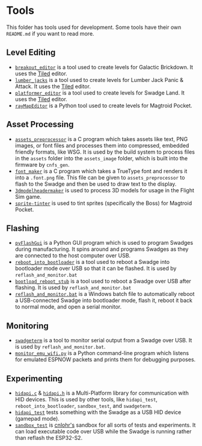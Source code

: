 # Tools

This folder has tools used for development. Some tools have their own `README.md` if you want to read more.

## Level Editing

- [`breakout_editor`](./breakout_editor) is a tool used to create levels for Galactic Brickdown. It uses the [Tiled](https://www.mapeditor.org/) editor.
- [`lumber_jacks`](./lumber_jacks) is a tool used to create levels for Lumber Jack Panic & Attack. It uses the [Tiled](https://www.mapeditor.org/) editor.
- [`platformer_editor`](./platformer_editor) is a tool used to create levels for Swadge Land. It uses the [Tiled](https://www.mapeditor.org/) editor.
- [`rayMapEditor`](./rayMapEditor) is a Python tool used to create levels for Magtroid Pocket.

## Asset Processing

- [`assets_preprocessor`](./assets_preprocessor) is a C program which takes assets like text, PNG images, or font files and processes them into compressed, embedded friendly formats, like WSG. It is used by the build system to process files in the `assets` folder into the `assets_image` folder, which is built into the firmware by `cnfs_gen`.
- [`font_maker`](./font_maker) is a C program which takes a TrueType font and renders it into a `.font.png` file. This file can be given to `assets_preprocessor` to flash to the Swadge and then be used to draw text to the display.
- [`3dmodelheadermaker`](./3dmodelheadermaker) is used to process 3D models for usage in the Flight Sim game.
- [`sprite-tinter`](./sprite-tinter) is used to tint sprites (specifically the Boss) for Magtroid Pocket.

## Flashing

- [`pyFlashGui`](./pyFlashGui) is a Python GUI program which is used to program Swadges during manufacturing. It spins around and programs Swadges as they are connected to the host computer over USB.
- [`reboot_into_bootloader`](./reboot_into_bootloader) is a tool used to reboot a Swadge into bootloader mode over USB so that it can be flashed. It is used by `reflash_and_monitor.bat`
- [`bootload_reboot_stub`](./bootload_reboot_stub) is a tool used to reboot a Swadge over USB after flashing. It is used by `reflash_and_monitor.bat`
- [`reflash_and_monitor.bat`](./reflash_and_monitor.bat) is a Windows batch file to automatically reboot a USB-connected Swadge into bootloader mode, flash it, reboot it back to normal mode, and open a serial monitor.

## Monitoring

- [`swadgeterm`](./swadgeterm) is a tool to monitor serial output from a Swadge over USB. It is used by `reflash_and_monitor.bat`.
- [`monitor_emu_wifi.py`](./monitor_emu_wifi.py) is a Python command-line program which listens for emulated ESPNOW packets and prints them for debugging purposes.

## Experimenting

- [`hidapi.c`](./hidapi.c) & [`hidapi.h`](./hidapi.h) is a Multi-Platform library for communication with HID devices. This is used by other tools, like `hidapi_test`, `reboot_into_bootloader`, `sandbox_test`, and `swadgeterm`.
- [`hidapi_test`](./hidapi_test) tests something with the Swadge as a USB HID device (gamepad mode).
- [`sandbox_test`](./sandbox_test) is [cnlohr's](https://github.com/cnlohr) sandbox for all sorts of tests and experiments. It can load executable code over USB while the Swadge is running rather than reflash the ESP32-S2.
